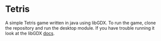 # Tetris
A simple Tetris game written in java using libGDX.
To run the game, clone the repository and run the desktop module.
If you have trouble running it look at the libGDX [docs](https://libgdx.com/wiki/start/import-and-running).
